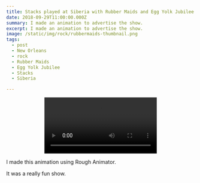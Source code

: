 ```yaml
---
title: Stacks played at Siberia with Rubber Maids and Egg Yolk Jubilee.
date: 2018-09-29T11:00:00.000Z
summary: I made an animation to advertise the show.
excerpt: I made an animation to advertise the show.
image: /static/img/rock/rubbermaids-thumbnail.png
tags:
  - post 
  - New Orleans
  - rock
  - Rubber Maids
  - Egg Yolk Jubilee
  - Stacks
  - Siberia

---
```


<div style="width: 100%; text-align: center;">
<video controls loop>
  <source type="video/mp4" src="/static/img/animations/mp4s/Siberia-180929-640.mp4"></source>
  <p>Your browser does not support the video element.</p>
</video>
</div>

I made this animation using Rough Animator.

It was a really fun show. 